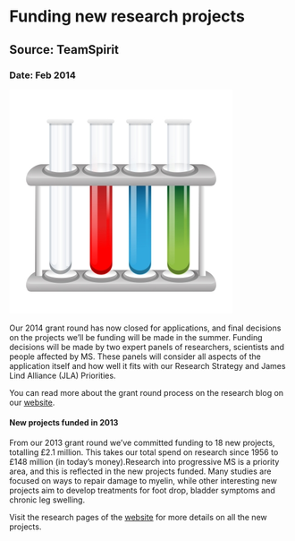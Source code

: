 # Funding new research projects
## Source: TeamSpirit
### Date: Feb 2014

![Test Tubes][3]

Our 2014 grant round has now closed for applications, and final decisions on the projects we’ll be funding will be made in the summer.
Funding decisions will be made by two expert panels of researchers, scientists and people affected by MS. These panels will consider all aspects of the application itself and how well it fits with our Research Strategy and James Lind Alliance (JLA) Priorities.

You can read more about the grant round process on the research blog on our [website][1].

#### New projects funded in 2013

From our 2013 grant round we’ve committed funding to 18 new projects, totalling £2.1 million. This takes our total spend on research since 1956 to £148 million (in today’s money).Research into progressive MS is a priority area, and this is reflected in the new projects funded. Many studies are focused on ways to repair damage to myelin, while other interesting new projects aim to develop treatments for foot drop, bladder symptoms and chronic leg swelling.

Visit the research pages of the [website][2] for more details on all the new projects.

[1]: http://www.mssociety.org.uk/ms-support/practical-and-financial-help/work-and-money/grants "MS Society Grants"
[2]: http://www.mssociety.org.uk/ms-news-research/ms-research "MS Society Research"
[3]: ../images/test_tubes.jpg "Picture: Test Tubes by digitalart from freedigitalphotos.net"
